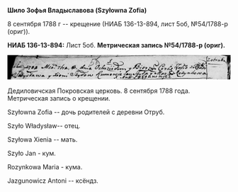 **Шило Зофья Владыславова (Szyłowna Zofia)**

8 сентября 1788 г -- крещение (НИАБ 136-13-894, лист 5об, №54/1788-р
(ориг)).

**НИАБ 136-13-894:** Лист 5об. **Метрическая запись №54/1788-р (ориг).**

![](./media/632d73990a7cabc47b13f4537525fd665bd09d1f.png)

Дедиловичская Покровская церковь. 8 сентября 1788 года. Метрическая
запись о крещении.

Szyłowna Zofia -- дочь родителей с деревни Отруб.

Szyło Władysław-- отец.

Szyłowa Xienia -- мать.

Szyło Jan - кум.

Rozynkowa Maria - кума.

Jazgunowicz Antoni -- ксёндз.
